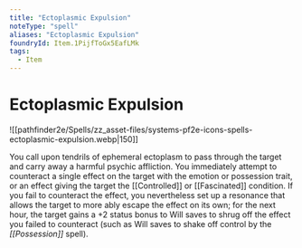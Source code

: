 ```yaml
---
title: "Ectoplasmic Expulsion"
noteType: "spell"
aliases: "Ectoplasmic Expulsion"
foundryId: Item.1PijfToGx5EafLMk
tags:
  - Item
---
```


# Ectoplasmic Expulsion
![[pathfinder2e/Spells/zz_asset-files/systems-pf2e-icons-spells-ectoplasmic-expulsion.webp|150]]

You call upon tendrils of ephemeral ectoplasm to pass through the target and carry away a harmful psychic affliction. You immediately attempt to counteract a single effect on the target with the emotion or possession trait, or an effect giving the target the [[Controlled]] or [[Fascinated]] condition. If you fail to counteract the effect, you nevertheless set up a resonance that allows the target to more ably escape the effect on its own; for the next hour, the target gains a +2 status bonus to Will saves to shrug off the effect you failed to counteract (such as Will saves to shake off control by the _[[Possession]]_ spell).
